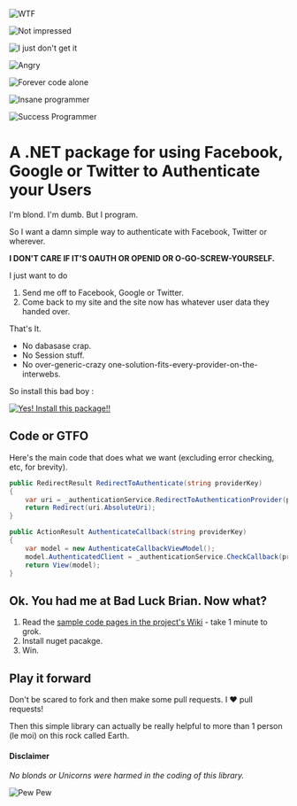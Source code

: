 ![WTF](http://i.imgur.com/Jx9vL.jpg)

![Not impressed](http://i.imgur.com/K2b91.jpg)

![I just don't get it](http://i.imgur.com/AUEc3.jpg)

![Angry](http://i.imgur.com/hvYIx.jpg)

![Forever code alone](http://i.imgur.com/KIMGE.jpg)

![Insane programmer](http://i.imgur.com/m7gGt.jpg)

![Success Programmer](http://i.imgur.com/yQVJU.jpg)

# A .NET package for using Facebook, Google or Twitter to Authenticate your Users #

I'm blond. I'm dumb. But I program. 

So I want a <insert deity of your choice> damn simple way to authenticate with Facebook, Twitter or wherever.

**I DON'T CARE IF IT'S OAUTH OR OPENID OR O-GO-SCREW-YOURSELF.**

I just want to do

1. Send me off to Facebook, Google or Twitter.
2. Come back to my site and the site now has whatever user data they handed over.

That's It.

- No dabasase crap.
- No Session stuff.
- No over-generic-crazy one-solution-fits-every-provider-on-the-interwebs.

So install this bad boy :

[![Yes! Install this package!!](http://i.imgur.com/FM21h.png)](http://nuget.org/packages/World-Domination.Web.Authentication)

## Code or GTFO ##

Here's the main code that does what we want (excluding error checking, etc, for brevity).

```c#
public RedirectResult RedirectToAuthenticate(string providerKey)
{
    var uri = _authenticationService.RedirectToAuthenticationProvider(providerKey);
    return Redirect(uri.AbsoluteUri);
}

public ActionResult AuthenticateCallback(string providerKey)
{
    var model = new AuthenticateCallbackViewModel();
    model.AuthenticatedClient = _authenticationService.CheckCallback(providerKey, Request.Params);
    return View(model);
}
```

## Ok. You had me at Bad Luck Brian. Now what?

1. Read the [sample code pages in the project's Wiki](https://github.com/PureKrome/World-Domination.Web.Authentication/wiki) - take 1 minute to grok.
2. Install nuget pacakge.
3. Win.

## Play it forward ##

Don't be scared to fork and then make some pull requests. I :heart: pull requests!

Then this simple library can actually be really helpful to more than 1 person (le moi) on this rock called Earth.

#### Disclaimer ####
*No blonds or Unicorns were harmed in the coding of this library.*

![Pew Pew](http://i.imgur.com/94PHAl.jpg)